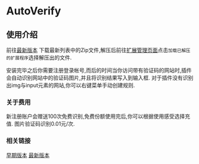 # AutoVerify

## 使用介绍
前往[最新版本](https://github.com/liumenggit/AutoVerify/releases/)
下载最新列表中的Zip文件,解压后前往[扩展管理页面](chrome://extensions/)点击`加载已解压的扩展程序`选择解压出的文件.

安装完毕之后你需要注册登录帐号,而后的时间当你访问带有验证码的网站时,插件会自动识别网站中的验证码图片,并且将识别结果写入到输入框.
对于插件没有识别出img与input元素的网站,你可以右键菜单手动创建规则.

### 关于费用
新注册账户会赠送100次免费识别,免费份额使用完后,你可以根据使用感受选择充值. 图片验证码识别0.01元/次.
### 相关链接
 [早期版本](https://greasyfork.org/zh-CN/scripts/397139-%E4%B8%87%E8%83%BD%E9%AA%8C%E8%AF%81%E7%A0%81%E8%87%AA%E5%8A%A8%E8%BE%93%E5%85%A5)
 [最新版本](https://github.com/liumenggit/AutoVerify/releases/)
